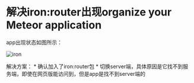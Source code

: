 

# 解决iron:router出现organize your Meteor application
  
  app出现状态如图所示：

![iron](https://github.com/yanglong2/developLog/MeteorLog/img/Screenshot_2016-01-04-11-43-50_com.biku.dorasdrea.png)
  
  解决方案：
       * 确认加入了iron:router包
       * 切换server端，具体原因是它找不到服务端，即使在网页版能访问到，但是app是找不到server端的
